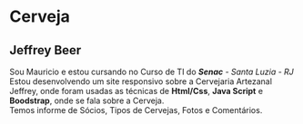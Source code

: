 # Cerveja

## Jeffrey Beer

  Sou Mauricio e estou cursando no Curso de TI do ***Senac** - Santa Luzia - RJ*
  Estou desenvolvendo um site responsivo sobre a Cervejaria Artezanal Jeffrey, onde foram usadas as técnicas de  **Html/Css**, **Java Script** e   **Boodstrap**, onde se fala sobre a Cerveja.  
  Temos informe de Sócios, Tipos de Cervejas, Fotos e Comentários.

  

  
  
  
  
  
